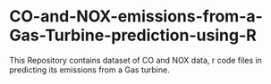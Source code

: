 # CO-and-NOX-emissions-from-a-Gas-Turbine-prediction-using-R
This Repository contains dataset of CO and NOX data, r code files in predicting its emissions from a Gas turbine. 
